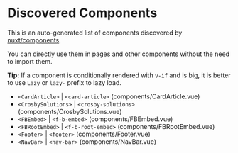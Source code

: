 # Discovered Components

This is an auto-generated list of components discovered by [nuxt/components](https://github.com/nuxt/components).

You can directly use them in pages and other components without the need to import them.

**Tip:** If a component is conditionally rendered with `v-if` and is big, it is better to use `Lazy` or `lazy-` prefix to lazy load.

- `<CardArticle>` | `<card-article>` (components/CardArticle.vue)
- `<CrosbySolutions>` | `<crosby-solutions>` (components/CrosbySolutions.vue)
- `<FBEmbed>` | `<f-b-embed>` (components/FBEmbed.vue)
- `<FBRootEmbed>` | `<f-b-root-embed>` (components/FBRootEmbed.vue)
- `<Footer>` | `<footer>` (components/Footer.vue)
- `<NavBar>` | `<nav-bar>` (components/NavBar.vue)
